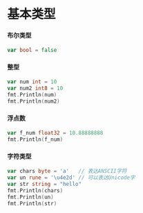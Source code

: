 # 基本类型

#### 布尔类型

```go
var bool = false
```

#### 整型

```go
var num int = 10
var num2 int8 = 10
fmt.Println(num)
fmt.Println(num2)
```

#### 浮点数

```go
var f_num float32 = 10.88888888
fmt.Println(f_num)
```

#### 字符类型

```go
var chars byte = 'a'   // 表达ANSCII字符
var un rune = '\u4e2d' // 可以表达Unicode字
var str string = "hello"
fmt.Println(chars)
fmt.Println(un)
fmt.Println(str)
```
